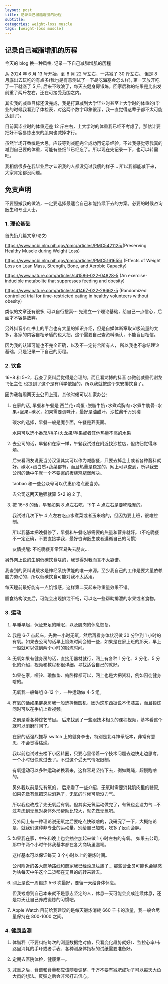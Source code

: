 ```yaml
---
layout: post
title: 记录自己减脂增肌的历程
subtitle:
categories: weight-loss muscle
tags: [weight-loss muscle]
---
```


## 记录自己减脂增肌的历程

今天的 blog 换一种风格, 记录一下自己减脂增肌的历程

从 2024 年 6 月 13 号开始，到 8 月 22 号左右，一共减了 30 斤左右。
但是 8 月底出去玩吃的有点多(我也是有意测试了一下胡吃海塞会怎么样), 第一天放开吃了一下就涨了 5 斤, 后来不敢浪了，每天去健身房锻炼，回家后称的结果是比出发前重了两斤左右，还在可接受范围之内。

其实我的减重目标还没完成，我是打算减到大学毕业时甚至上大学时的体重的(毕业的时候我看到了体检表，对这两个数字印象很深，我一直觉得这辈子都不太可能达到了)。

目前离毕业时的体重还差 12 斤左右，上大学时的体重我已经不考虑了，那估计要把好不容易练出来的肌肉也减掉才行。

虽然半场开香槟是大忌，应该等到减肥完全成功再记录经验。不过我感觉等我真的减到自己要的体重，可能有些细节已经忘了。所以现在先记录一下，也可以转需吧。

我相信很多在我毕业后才认识我的人都没见过我瘦的样子... 所以我都能减下来，大家肯定都没问题。

## 免责声明

不要照搬我的做法，一定要选择最适合自己和能持续下去的方案。必要的时候咨询医生和专业人士。

### 1. 理论基础

首先扔几篇文章/论文:

<https://www.ncbi.nlm.nih.gov/pmc/articles/PMC5421125/>(Preserving Healthy Muscle during Weight Loss)

<https://www.ncbi.nlm.nih.gov/pmc/articles/PMC5161655/> (Effects of Weight Loss on Lean Mass, Strength, Bone, and Aerobic Capacity)

<https://www.nature.com/articles/s41586-022-04828-5> (An exercise-inducible metabolite that suppresses feeding and obesity)

<https://www.nature.com/articles/s41467-022-28662-5> (Randomized controlled trial for time-restricted eating in healthy volunteers without obesity)

类似的文章还有很多, 可以自行搜索～ 先建立一个理论基础，给自己一点信心，后面才不容易放弃。

另外抖音小红书上的平台也有大量的知识介绍，但是自媒体断章取义吸流量的太多，各家的内容自相矛盾的也大把，这个需要自己查资料确认，不能盲目相信。

因为我的认知可能也不完全正确，以及不一定符合所有人， 所以我也不总结理论基础，只是记录一下自己的历程。

### 2. 饮食

16+8 和 5+2，我查了资料后觉得是合理的，而且看龙博的抖音 @微创减重代谢龙飞伍主任 也提到了这个是有科学依据的。所以我就按这个来安排饮食了。

因为我每周两天去公司上班，其他时候可以在家办公:

1. 在家的话, 早餐和午餐是 西兰花+鸡蛋+脱脂牛奶+水煮鸡胸肉+水煮牛肋骨+水果+坚果+碳水，如果需要调味汁，最好是油醋汁，沙拉酱千万别碰

   碳水的选择，早餐一般是魔芋面，午餐是荞麦面。

   水果可以选小番茄/桃子/火龙果/苹果或者其他热量不高的水果

2. 去公司的话，早餐和在家一样，午餐我试过在附近找沙拉店，但终归觉得麻烦。

   后来看网友说麦当劳汉堡其实可以作为减脂餐，只要去掉芝士或者各种酱料就好。碳水+蛋白质+蔬菜都有，而且热量是稳定的，网上可以查到，所以我去公司的话中午就一个不要酱的板烧鸡腿堡解决。

   taobao 和一些公众号可以优惠价格点麦当劳。

   去公司这两天勉强就算 5+2 的 2 了。

3. 按 16+8 的话，早餐如果 8 点左右吃，下午 4 点左右是要吃晚餐的。

   我试过几次下午 4 点左右吃点水煮菜或者玉米啥的，但因为要上班，很难控制。

   所以我基本把晚餐停了，早餐和午餐吃够需要的热量和营养就好。（不吃晚餐不一定正确，不要直接学我，最好咨询医生或者遵循自己的习惯）

   友情提醒: 不吃晚餐非常容易失去朋友...

另外网上说的生酮低碳饮食啥的，我觉得对我而言不太靠谱。

我查到的资料说碳水是神经系统供能的唯一来源。至少我自己的工作是要大量依赖脑力劳动的，所以低碳饮食可能对我不太适用。

每天睡前最好能有一点饥饿感，这样第二天起来称重量效果不错。

膳食结构改变后，可能会出现排泄不畅，可以吃一些帮助排泄的水果或者食物。

### 3. 运动

1. 早睡早起，保证充足的睡眠，以及肌肉的休息恢复。

2. 我是 6-7 点起床，先做一小时无氧，然后再看身体状况做 30 分钟到 1 小时的有氧。如果去公司的话早上锻炼时间会短一些，如果是在家上班的那天，早上一般就可以做到两个小时的锻炼时间。

3. 无氧如果有健身房的话，直接用器材就行，网上有各种 1 分化、3 分化、5 分化的介绍，视频和教程都很详细。寻找适合自己的就好。

   如果在家，哑铃、瑜伽垫、俯卧撑都可以，网上也是大把资料，例如囚徒健身啥的。

   无氧我一般每组 8-12 个，一种运动做 4-5 组。

4. 有氧的话如果健身房我一般选择椭圆机，因为这东西据说不伤膝盖，而且锻炼同时可以在手机上看视频。

   之前是看各种综艺节目。 后来找到了一些跟技术相关的课程视频，基本看这个就可以消磨时间了。

   在家的话强烈推荐 switch 上的健身拳击，特别是北斗神拳版本，非常有意思，不会觉得枯燥。

   我以前也试过去楼下小区转圈，只要心里带着一个技术问题去边快走边思考，一个小时很快就过去了。不过这个受天气情况限制。

   有氧运动可以多种运动轮换着来，这样容易坚持下去，例如跳绳，超慢跑啥的。

   另外我以前是先有氧的， 后来看了一些介绍，无氧时需要消耗肌肉里的糖原, 如果先做有氧把这些消耗了，无氧的时候可能没力气。

   所以我也改成了先无氧后有氧。但其实无氧运动做完了，有氧也会没力气...不过考虑到无氧对身体外形帮助比较大，就先做无氧吧。

   另外网上有一种理论说无氧之后要吃点快碳啥的，我研究了一下，大概结论是，就我们这种非专业的运动量，别给自己加戏，吃多了反而会胖。

5. 如果我在家，中午和晚上也会抽空加起来做 1 小时左右的有氧。 如果去公司，那中午两个小时午休我基本都在各大商场里遛弯。

   这样基本可以保证每天 3 个小时以上的锻炼时间。

   公司附近的各大商场路线和商家我已经滚瓜烂熟了... 那些营业员可能也会疑惑为啥每天中午这个二货都在无目的的转来转去。

6. 网上是说一周锻炼 5-6 次最好，要留一天给身体休息。

   但我考虑到自己本来就不是意志坚定的人，休息一天可能会变成连续休息，还是每天让自己养成锻炼的习惯吧。

7. Apple Watch 目前给我建议的是每天锻炼消耗 660 千卡的热量，我一般会尽量保持在 800-1000 之间。

### 4. 健康监测

1. 体脂秤（不要纠结每次的测量数据绝对值，只看变化趋势就好）、监控心率/卡路里消耗的手环或者手表、各种测身体指标的试纸需要准备好。

2. 定期去医院体检，健康第一。

3. 减重之后，食谱和食量都应该随着调整，千万不要有减肥成功了可以每天大鱼大肉的想法。反弹之后会非常打击信心。
